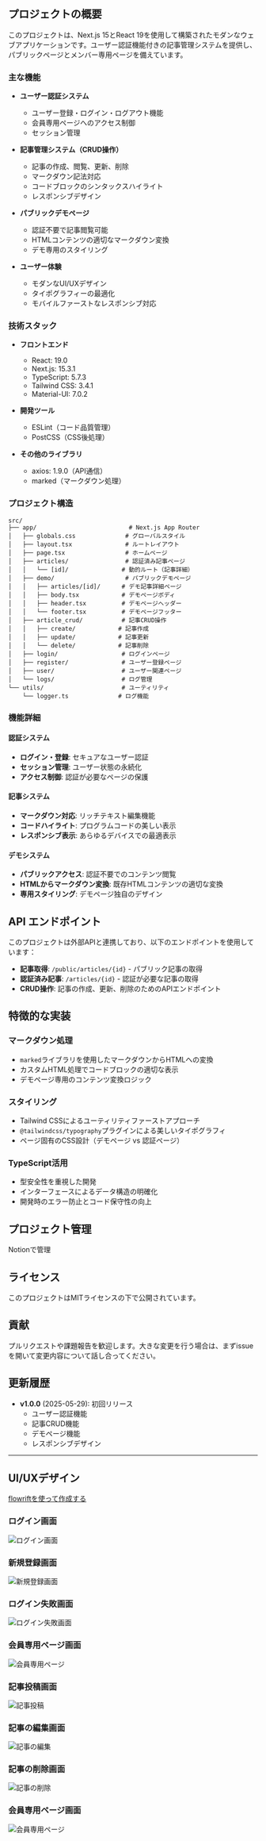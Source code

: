 ## プロジェクトの概要

このプロジェクトは、Next.js 15とReact 19を使用して構築されたモダンなウェブアプリケーションです。ユーザー認証機能付きの記事管理システムを提供し、パブリックページとメンバー専用ページを備えています。

### 主な機能

- **ユーザー認証システム**
  - ユーザー登録・ログイン・ログアウト機能
  - 会員専用ページへのアクセス制御
  - セッション管理

- **記事管理システム（CRUD操作）**
  - 記事の作成、閲覧、更新、削除
  - マークダウン記法対応
  - コードブロックのシンタックスハイライト
  - レスポンシブデザイン

- **パブリックデモページ**
  - 認証不要で記事閲覧可能
  - HTMLコンテンツの適切なマークダウン変換
  - デモ専用のスタイリング

- **ユーザー体験**
  - モダンなUI/UXデザイン
  - タイポグラフィーの最適化
  - モバイルファーストなレスポンシブ対応

### 技術スタック

- **フロントエンド**
  - React: 19.0
  - Next.js: 15.3.1
  - TypeScript: 5.7.3
  - Tailwind CSS: 3.4.1
  - Material-UI: 7.0.2

- **開発ツール**
  - ESLint（コード品質管理）
  - PostCSS（CSS後処理）

- **その他のライブラリ**
  - axios: 1.9.0（API通信）
  - marked（マークダウン処理）


### プロジェクト構造

```
src/
├── app/                          # Next.js App Router
│   ├── globals.css              # グローバルスタイル
│   ├── layout.tsx               # ルートレイアウト
│   ├── page.tsx                 # ホームページ
│   ├── articles/                # 認証済み記事ページ
│   │   └── [id]/               # 動的ルート（記事詳細）
│   ├── demo/                    # パブリックデモページ
│   │   ├── articles/[id]/      # デモ記事詳細ページ
│   │   ├── body.tsx            # デモページボディ
│   │   ├── header.tsx          # デモページヘッダー
│   │   └── footer.tsx          # デモページフッター
│   ├── article_crud/           # 記事CRUD操作
│   │   ├── create/            # 記事作成
│   │   ├── update/            # 記事更新
│   │   └── delete/            # 記事削除
│   ├── login/                  # ログインページ
│   ├── register/               # ユーザー登録ページ
│   ├── user/                   # ユーザー関連ページ
│   └── logs/                   # ログ管理
└── utils/                      # ユーティリティ
    └── logger.ts              # ログ機能
```

### 機能詳細

#### 認証システム
- **ログイン・登録**: セキュアなユーザー認証
- **セッション管理**: ユーザー状態の永続化
- **アクセス制御**: 認証が必要なページの保護

#### 記事システム
- **マークダウン対応**: リッチテキスト編集機能
- **コードハイライト**: プログラムコードの美しい表示
- **レスポンシブ表示**: あらゆるデバイスでの最適表示

#### デモシステム
- **パブリックアクセス**: 認証不要でのコンテンツ閲覧
- **HTMLからマークダウン変換**: 既存HTMLコンテンツの適切な変換
- **専用スタイリング**: デモページ独自のデザイン


## API エンドポイント

このプロジェクトは外部APIと連携しており、以下のエンドポイントを使用しています：

- **記事取得**: `/public/articles/{id}` - パブリック記事の取得
- **認証済み記事**: `/articles/{id}` - 認証が必要な記事の取得
- **CRUD操作**: 記事の作成、更新、削除のためのAPIエンドポイント

## 特徴的な実装

### マークダウン処理
- `marked`ライブラリを使用したマークダウンからHTMLへの変換
- カスタムHTML処理でコードブロックの適切な表示
- デモページ専用のコンテンツ変換ロジック

### スタイリング
- Tailwind CSSによるユーティリティファーストアプローチ
- `@tailwindcss/typography`プラグインによる美しいタイポグラフィ
- ページ固有のCSS設計（デモページ vs 認証ページ）

### TypeScript活用
- 型安全性を重視した開発
- インターフェースによるデータ構造の明確化
- 開発時のエラー防止とコード保守性の向上

## プロジェクト管理
Notionで管理

## ライセンス

このプロジェクトはMITライセンスの下で公開されています。

## 貢献

プルリクエストや課題報告を歓迎します。大きな変更を行う場合は、まずissueを開いて変更内容について話し合ってください。


## 更新履歴

- **v1.0.0** (2025-05-29): 初回リリース
  - ユーザー認証機能
  - 記事CRUD機能
  - デモページ機能
  - レスポンシブデザイン

---

## UI/UXデザイン
[flowriftを使って作成する](https://flowrift.com/c/banner)

### ログイン画面
![ログイン画面](./img/スクリーンショット%202025-05-14%2014.31.06.png)


### 新規登録画面

![新規登録画面](./img/スクリーンショット%202025-05-14%2014.30.14.png)

### ログイン失敗画面

![ログイン失敗画面](./img/スクリーンショット%202025-05-14%2014.33.05.png)


### 会員専用ページ画面

![会員専用ページ](./img/スクリーンショット%202025-05-14%2014.34.24.png)

### 記事投稿画面

![記事投稿](./img/スクリーンショット%202025-05-14%2014.36.11.png)

### 記事の編集画面

![記事の編集](./img/スクリーンショット%202025-05-14%2014.37.16.png)

### 記事の削除画面

![記事の削除](./img/スクリーンショット%202025-05-14%2014.38.19.png)

### 会員専用ページ画面

![会員専用ページ](./img/スクリーンショット%202025-05-23%2015.53.23.png)
